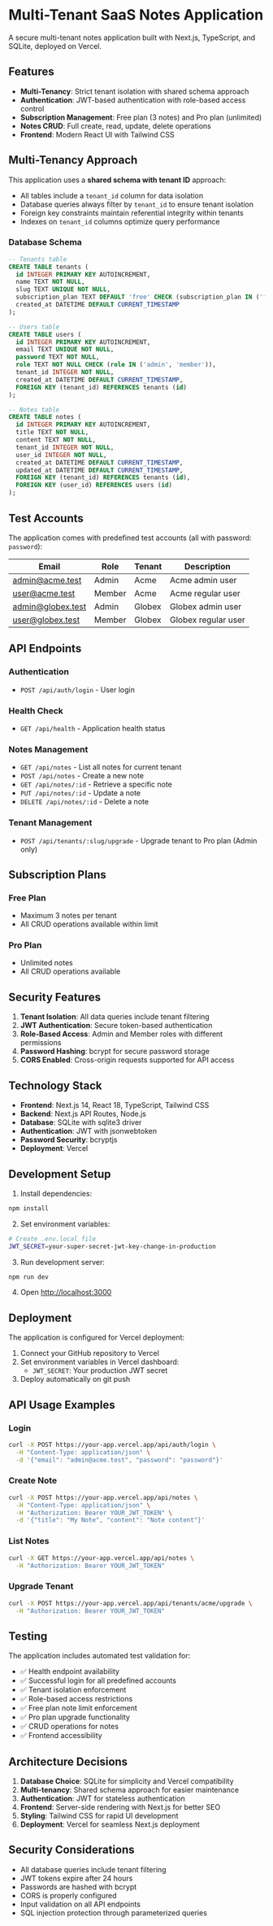 # Multi-Tenant SaaS Notes Application

A secure multi-tenant notes application built with Next.js, TypeScript, and SQLite, deployed on Vercel.

## Features

- **Multi-Tenancy**: Strict tenant isolation with shared schema approach
- **Authentication**: JWT-based authentication with role-based access control
- **Subscription Management**: Free plan (3 notes) and Pro plan (unlimited)
- **Notes CRUD**: Full create, read, update, delete operations
- **Frontend**: Modern React UI with Tailwind CSS

## Multi-Tenancy Approach

This application uses a **shared schema with tenant ID** approach:

- All tables include a `tenant_id` column for data isolation
- Database queries always filter by `tenant_id` to ensure tenant isolation
- Foreign key constraints maintain referential integrity within tenants
- Indexes on `tenant_id` columns optimize query performance

### Database Schema

```sql
-- Tenants table
CREATE TABLE tenants (
  id INTEGER PRIMARY KEY AUTOINCREMENT,
  name TEXT NOT NULL,
  slug TEXT UNIQUE NOT NULL,
  subscription_plan TEXT DEFAULT 'free' CHECK (subscription_plan IN ('free', 'pro')),
  created_at DATETIME DEFAULT CURRENT_TIMESTAMP
);

-- Users table
CREATE TABLE users (
  id INTEGER PRIMARY KEY AUTOINCREMENT,
  email TEXT UNIQUE NOT NULL,
  password TEXT NOT NULL,
  role TEXT NOT NULL CHECK (role IN ('admin', 'member')),
  tenant_id INTEGER NOT NULL,
  created_at DATETIME DEFAULT CURRENT_TIMESTAMP,
  FOREIGN KEY (tenant_id) REFERENCES tenants (id)
);

-- Notes table
CREATE TABLE notes (
  id INTEGER PRIMARY KEY AUTOINCREMENT,
  title TEXT NOT NULL,
  content TEXT NOT NULL,
  tenant_id INTEGER NOT NULL,
  user_id INTEGER NOT NULL,
  created_at DATETIME DEFAULT CURRENT_TIMESTAMP,
  updated_at DATETIME DEFAULT CURRENT_TIMESTAMP,
  FOREIGN KEY (tenant_id) REFERENCES tenants (id),
  FOREIGN KEY (user_id) REFERENCES users (id)
);
```

## Test Accounts

The application comes with predefined test accounts (all with password: `password`):

| Email | Role | Tenant | Description |
|-------|------|--------|-------------|
| admin@acme.test | Admin | Acme | Acme admin user |
| user@acme.test | Member | Acme | Acme regular user |
| admin@globex.test | Admin | Globex | Globex admin user |
| user@globex.test | Member | Globex | Globex regular user |

## API Endpoints

### Authentication
- `POST /api/auth/login` - User login

### Health Check
- `GET /api/health` - Application health status

### Notes Management
- `GET /api/notes` - List all notes for current tenant
- `POST /api/notes` - Create a new note
- `GET /api/notes/:id` - Retrieve a specific note
- `PUT /api/notes/:id` - Update a note
- `DELETE /api/notes/:id` - Delete a note

### Tenant Management
- `POST /api/tenants/:slug/upgrade` - Upgrade tenant to Pro plan (Admin only)

## Subscription Plans

### Free Plan
- Maximum 3 notes per tenant
- All CRUD operations available within limit

### Pro Plan
- Unlimited notes
- All CRUD operations available

## Security Features

1. **Tenant Isolation**: All data queries include tenant filtering
2. **JWT Authentication**: Secure token-based authentication
3. **Role-Based Access**: Admin and Member roles with different permissions
4. **Password Hashing**: bcrypt for secure password storage
5. **CORS Enabled**: Cross-origin requests supported for API access

## Technology Stack

- **Frontend**: Next.js 14, React 18, TypeScript, Tailwind CSS
- **Backend**: Next.js API Routes, Node.js
- **Database**: SQLite with sqlite3 driver
- **Authentication**: JWT with jsonwebtoken
- **Password Security**: bcryptjs
- **Deployment**: Vercel

## Development Setup

1. Install dependencies:
```bash
npm install
```

2. Set environment variables:
```bash
# Create .env.local file
JWT_SECRET=your-super-secret-jwt-key-change-in-production
```

3. Run development server:
```bash
npm run dev
```

4. Open [http://localhost:3000](http://localhost:3000)

## Deployment

The application is configured for Vercel deployment:

1. Connect your GitHub repository to Vercel
2. Set environment variables in Vercel dashboard:
   - `JWT_SECRET`: Your production JWT secret
3. Deploy automatically on git push

## API Usage Examples

### Login
```bash
curl -X POST https://your-app.vercel.app/api/auth/login \
  -H "Content-Type: application/json" \
  -d '{"email": "admin@acme.test", "password": "password"}'
```

### Create Note
```bash
curl -X POST https://your-app.vercel.app/api/notes \
  -H "Content-Type: application/json" \
  -H "Authorization: Bearer YOUR_JWT_TOKEN" \
  -d '{"title": "My Note", "content": "Note content"}'
```

### List Notes
```bash
curl -X GET https://your-app.vercel.app/api/notes \
  -H "Authorization: Bearer YOUR_JWT_TOKEN"
```

### Upgrade Tenant
```bash
curl -X POST https://your-app.vercel.app/api/tenants/acme/upgrade \
  -H "Authorization: Bearer YOUR_JWT_TOKEN"
```

## Testing

The application includes automated test validation for:

- ✅ Health endpoint availability
- ✅ Successful login for all predefined accounts
- ✅ Tenant isolation enforcement
- ✅ Role-based access restrictions
- ✅ Free plan note limit enforcement
- ✅ Pro plan upgrade functionality
- ✅ CRUD operations for notes
- ✅ Frontend accessibility

## Architecture Decisions

1. **Database Choice**: SQLite for simplicity and Vercel compatibility
2. **Multi-tenancy**: Shared schema approach for easier maintenance
3. **Authentication**: JWT for stateless authentication
4. **Frontend**: Server-side rendering with Next.js for better SEO
5. **Styling**: Tailwind CSS for rapid UI development
6. **Deployment**: Vercel for seamless Next.js deployment

## Security Considerations

- All database queries include tenant filtering
- JWT tokens expire after 24 hours
- Passwords are hashed with bcrypt
- CORS is properly configured
- Input validation on all API endpoints
- SQL injection protection through parameterized queries
